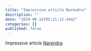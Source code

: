 ```yaml
---
title: "Impressive article Narendra"
description: ""
date: "2019-06-14T05:21:15.444Z"
categories: []
published: false
---
```


Impressive article [Narendra](https://medium.com/u/91f7b0ebb451)
